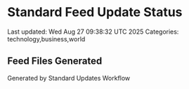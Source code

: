 # Standard Feed Update Status
Last updated: Wed Aug 27 09:38:32 UTC 2025
Categories: technology,business,world

## Feed Files Generated

Generated by Standard Updates Workflow
